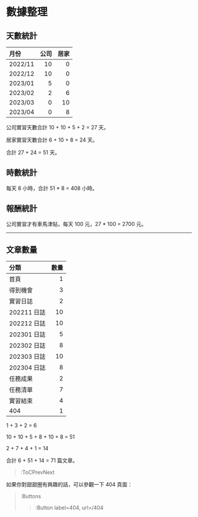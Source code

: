 # 數據整理

## 天數統計

| 月份 | 公司 | 居家 |
| :- | -: | -: |
| 2022/11 | 10 | 0 |
| 2022/12 | 10 | 0 |
| 2023/01 | 5 | 0 |
| 2023/02 | 2 | 6 |
| 2023/03 | 0 | 10 |
| 2023/04 | 0 | 8 |

公司實習天數合計 10 + 10 + 5 + 2 = 27 天。

居家實習天數合計 6 + 10 + 8 = 24 天。

合計 27 + 24 = 51 天。

## 時數統計

每天 8 小時，合計 51 * 8 = 408 小時。

## 報酬統計

公司實習才有車馬津貼，每天 100 元，27 * 100 = 2700 元。

---

## 文章數量

| 分類 | 數量 |
| :- | -: |
| 首頁 | 1 |
| 得到機會 | 3 |
| 實習日誌 | 2 |
| 202211 日誌 | 10 |
| 202212 日誌 | 10 |
| 202301 日誌 | 5 |
| 202302 日誌 | 8 |
| 202303 日誌 | 10 |
| 202304 日誌 | 8 |
| 任務成果 | 2 |
| 任務清單 | 7 |
| 實習結束 | 4 |
| 404 | 1 |

1 + 3 + 2 = 6

10 + 10 + 5 + 8 + 10 + 8 = 51

2 + 7 + 4 + 1 = 14

合計 6 + 51 + 14 = 71 篇文章。

> :ToCPrevNext

如果你對甜甜圈有興趣的話，可以參觀一下 404 頁面：

> :Buttons
> > :Button label=404, url=/404